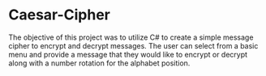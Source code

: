 # Caesar-Cipher
The objective of this project was to utilize C# to create a simple message cipher to encrypt and decrypt messages. The user can select from a basic menu and provide a message that they would like to encrypt or decrypt along with a number rotation for the alphabet position.
